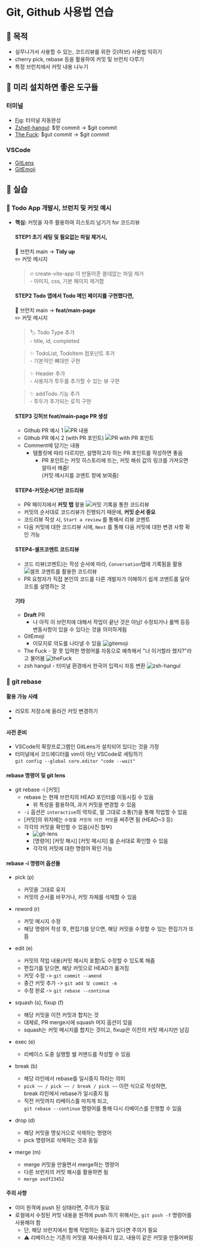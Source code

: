 # Git, Github 사용법 연습

## 📌 목적

- 실무나가서 사용할 수 있는, 코드리뷰를 위한 깃(허브) 사용법 익히기
- cherry pick, rebase 등을 활용하여 커밋 및 브런치 다루기
- 특정 브런치에서 커밋 내용 나누기

## 📌 미리 설치하면 좋은 도구들

### 터미널

- [Fig](https://github.com/withfig/autocomplete): 터미널 자동완성
- [Zshell-hangul](https://github.com/gomjellie/zsh-hangul): $햣 commit -> $git commit
- [The Fuck](https://github.com/nvbn/thefuck): $gut commit -> $git commit

### VSCode

- [GitLens](https://marketplace.visualstudio.com/items?itemName=eamodio.gitlens)
- [GitEmoji](https://marketplace.visualstudio.com/items?itemName=seatonjiang.gitmoji-vscode)

## 📌 실습

### 👻 Todo App 개발시, 브런치 및 커밋 예시

- **핵심:** 커밋을 자주 활용하여 히스토리 남기기 for 코드리뷰

  #### **STEP1** 초기 세팅 및 필요없는 파일 제거시,<br/>

  🧭 브런치 main -> **Tidy up**<br/>
  ✏️ 커밋 메시지

  > 🔥 create-vite-app 이 만들어준 쓸데없는 파일 제거 <br/> - 이미지, css, 기본 페이지 제거함

  #### **STEP2** Todo 앱에서 Todo 메인 페이지를 구현했다면,<br/>

  🧭 브런치 main -> **feat/main-page**<br/>
  ✏️ 커밋 메시지

  > 🏷️ Todo Type 추가 <br/>- title, id, completed<br/>

  > ✨ TodoList, TodoItem 컴포넌트 추가 <br/>- 기본적인 뼈대만 구현<br/>

  > ✨ Header 추가 <br/>- 사용자가 투두를 추가할 수 있는 뷰 구현<br/>

  > ✨ addTodo 기능 추가 <br/>- 투두가 추가되는 로직 구현<br/>

  #### **STEP3** 깃허브 **feat/main-page** PR 생성

  - Github PR 예시 1
    ![PR 내용](public/pr-page-commit.png)
  - Github PR 예시 2 (with PR 포인트)
    ![PR with PR 포인트](public/pr-with-point.png)
  - Comment에 담기는 내용
    - 템플릿에 따라 다르지만, 설명하고자 하는 PR 포인트를 작성하면 좋음
      - PR 포인트는 커밋 히스토리에 뜨는, 커밋 해쉬 값의 링크를 가져오면 알아서 해줌! <br/>(커밋 메시지를 코멘트 창에 보여줌)

  #### **STEP4-커밋순서기반** 코드리뷰

  - PR 페이지에서 **커밋 탭** 활용
    ![커밋 기록을 통한 코드리뷰](public/review-via-commit.png)
  - 커밋의 순서대로 코드리뷰가 진행되기 때문에, **커밋 순서 중요**
  - 코드리뷰 작성 시, `Start a review` 를 통해서 리뷰 코멘트
  - 다음 커밋에 대한 코드리뷰 시에, `Next` 를 통해 다음 커밋에 대한 변경 사항 확인 가능

  #### **STEP4-셀프코멘트** 코드리뷰

  - 코드 리뷰(코멘트)는 작성 순서에 따라, `Conversation`탭에 기록됨을 활용
    ![셀프 코멘트를 활용한 코드리뷰](public/review-via-self-comment.png)
  - PR 요청자가 직접 본인의 코드를 다른 개발자가 이해하기 쉽게 코멘트를 달아 코드를 설명하는 것

  #### 기타

  - **Draft** PR
    - 나 아직 이 브런치에 대해서 작업이 끝난 것은 아님!
      수정되거나 롤백 등등 변동사항이 있을 수 있다는 것을 의미하게됨
  - GitEmoji
    - 이모지로 의도를 나타낼 수 있음
      ![gitemoji](public/gitemoji.png)
  - The Fuck - 잘 못 입력한 명령어를 자동으로 예측해서 "너 이거할라 했지?"라고 물어봄
    ![theFuck](public/thefuck.png)
  - zsh hangul - 터미널 환경에서 한국어 입력시 자동 변환
    ![zsh-hangul](public/zsh-hangul.gif)

### 👻 git rebase

#### 활용 가능 사례

- 리모트 저장소에 올라간 커밋 변경하기
-

#### 사전 준비

- VSCode의 확장프로그램인 GitLens가 설치되어 있다는 것을 가정
- 터미널에서 코드에디터를 vim이 아닌 VSCode로 세팅하기 <br/>
  `git config --global core.editor "code --wait"`

#### rebase 명령어 및 git lens

- git rebase -i [커밋]
  - rebase 는 현재 브런치의 HEAD 포인터를 이동시킬 수 있음
    - 위 특성을 활용하여, 과거 커밋을 변경할 수 있음
  - `-i` 옵션은 `interactive`의 약자로, 말 그대로 소통(?)을 통해 작업할 수 있음
  - [커밋]의 위치에는 `수정할 커밋의 이전 커밋`을 써주면 됨 (HEAD~3 등)
  - 각각의 커밋을 확인할 수 있음(사진 첨부)
    - ![git-lens](public/git-rebase.png)
    - [명령어] [커밋 해시] [커밋 메시지] 를 순서대로 확인할 수 있음
    - 각각의 커밋에 대한 명령어 확인 가능

#### rebase -i 명령어 옵션들

- pick (p)
  - 커밋을 그대로 유지
  - 커밋의 순서를 바꾸거나, 커밋 자체를 삭제할 수 있음
- reword (r)
  - 커밋 메시지 수정
  - 해당 명령어 작성 후, 편집기를 닫으면, 해당 커밋을 수정할 수 있는 편집기가 또 뜸
- edit (e)
  - 커밋의 작업 내용(커밋 메시지 포함)도 수정할 수 있도록 해줌
  - 편집기를 닫으면, 해당 커밋으로 HEAD가 옮겨짐
  - 커밋 수정 -> `git commit --amend`
  - 중간 커밋 추가 -> `git add 및 commit -m`
  - 수정 완료 -> `git rebase --continue`
- squash (s), fixup (f)

  - 해당 커밋을 이전 커밋과 합치는 것
  - 대체로, PR merge시에 squash 머지 옵션이 있음
  - squash는 커밋 메시지를 합치는 것이고, fixup은 이전의 커밋 메시지만 남김

- exec (e)
  - 리베이스 도중 실행할 쉘 커맨드를 작성할 수 있음
- break (b)
  - 해당 라인에서 rebase를 일시중지 하라는 의미
  - `pick ~~ / pick ~~ / break / pick ~~` 이런 식으로 작성하면,<br /> break 라인에서 rebase가 일시중지 됨
  - 직전 커밋까지 리베이스를 마치게 되고, <br /> `git rebase --continue` 명령어를 통해 다시 리베이스를 진행할 수 있음
- drop (d)
  - 해당 커밋을 명싲거으로 삭제하는 명령어
  - pick 명령어로 삭제하는 것과 동일
- merge (m)

  - merge 커밋을 만들면서 merge하는 명령어
  - 다른 브런치의 커밋 해시를 활용하면 됨
  - `merge asdf23452`

#### 주의 사항

- 이미 원격에 push 된 상태라면, 주의가 필요
- 로컬에서 수정된 커밋 내용을 원격에 push 하기 위해서는, `git push -f` 명령어를 사용해야 함
  - 단, 해당 브런치에서 함께 작업하는 동료가 있다면 주의가 필요
  - ⚠️ 리베이스는 기존의 커밋을 재사용하지 않고, 내용이 같은 커밋을 만들어버림
